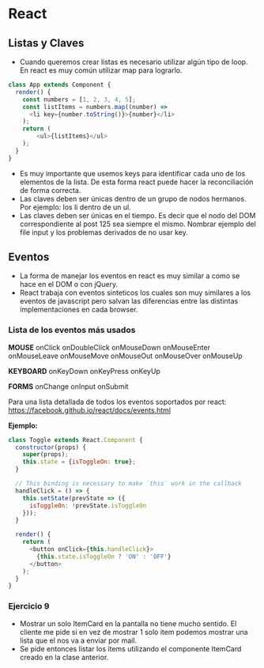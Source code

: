 # React

## Listas y Claves
- Cuando queremos crear listas es necesario utilizar algún tipo de loop. En react es muy común utilizar map para lograrlo.

```javascript
class App extends Component {
  render() {
    const numbers = [1, 2, 3, 4, 5];
    const listItems = numbers.map((number) =>
      <li key={number.toString()}>{number}</li>
    );    
    return (
        <ul>{listItems}</ul>
    );
  }
}
```
- Es muy importante que usemos keys para identificar cada uno de los elementos de la lista. De esta forma react puede hacer la reconciliación de forma correcta.
- Las claves deben ser únicas dentro de un grupo de nodos hermanos. Por ejemplo: los li dentro de un ul.
- Las claves deben ser únicas en el tiempo. Es decir que el nodo del DOM correspondiente al post 125 sea siempre el mismo. Nombrar ejemplo del file input y los problemas derivados de no usar key.

## Eventos
- La forma de manejar los eventos en react es muy similar a como se hace en el DOM o con jQuery.
- React trabaja con eventos sinteticos los cuales son muy similares a los eventos de javascript pero salvan las diferencias entre las distintas implementaciones en cada browser.

### Lista de los eventos más usados

**MOUSE**
onClick onDoubleClick onMouseDown onMouseEnter onMouseLeave
onMouseMove onMouseOut onMouseOver onMouseUp

**KEYBOARD**
onKeyDown onKeyPress onKeyUp

**FORMS**
onChange onInput onSubmit

Para una lista detallada de todos los eventos soportados por react:
https://facebook.github.io/react/docs/events.html

**Ejemplo:**

```javascript
class Toggle extends React.Component {
  constructor(props) {
    super(props);
    this.state = {isToggleOn: true};
  }

  // This binding is necessary to make `this` work in the callback
  handleClick = () => {
    this.setState(prevState => ({
      isToggleOn: !prevState.isToggleOn
    }));
  }

  render() {
    return (
      <button onClick={this.handleClick}>
        {this.state.isToggleOn ? 'ON' : 'OFF'}
      </button>
    );
  }
}
```

### Ejercicio 9
- Mostrar un solo ItemCard en la pantalla no tiene mucho sentido. 
El cliente me pide si en vez de mostrar 1 solo item podemos mostrar una lista que el nos va a enviar por mail.
- Se pide entonces listar los items utilizando el componente ItemCard creado en la clase anterior.

